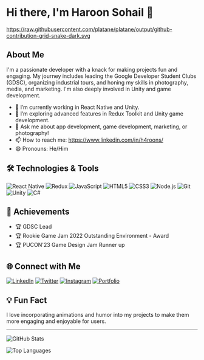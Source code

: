 # Hi there, I'm Haroon Sohail 👋

https://raw.githubusercontent.com/platane/platane/output/github-contribution-grid-snake-dark.svg

## About Me

I'm a passionate developer with a knack for making projects fun and engaging. My journey includes leading the Google Developer Student Clubs (GDSC), organizing industrial tours, and honing my skills in photography, media, and marketing. I'm also deeply involved in Unity and game development.

- 🔭 I’m currently working in React Native and Unity.
- 🌱 I’m exploring advanced features in Redux Toolkit and Unity game development.
- 💬 Ask me about app development, game development, marketing, or photography!
- 📫 How to reach me: https://www.linkedin.com/in/h4roons/
- 😄 Pronouns: He/Him

## 🛠️ Technologies & Tools

![React Native](https://img.shields.io/badge/-React%20Native-20232A?style=for-the-badge&logo=react)
![Redux](https://img.shields.io/badge/-Redux-764ABC?style=for-the-badge&logo=redux)
![JavaScript](https://img.shields.io/badge/-JavaScript-F7DF1E?style=for-the-badge&logo=javascript)
![HTML5](https://img.shields.io/badge/-HTML5-E34F26?style=for-the-badge&logo=html5&logoColor=white)
![CSS3](https://img.shields.io/badge/-CSS3-1572B6?style=for-the-badge&logo=css3)
![Node.js](https://img.shields.io/badge/-Node.js-339933?style=for-the-badge&logo=nodedotjs)
![Git](https://img.shields.io/badge/-Git-F05032?style=for-the-badge&logo=git&logoColor=white)
![Unity](https://img.shields.io/badge/-Unity-000000?style=for-the-badge&logo=unity&logoColor=white)
![C#](https://img.shields.io/badge/-C%23-239120?style=for-the-badge&logo=c-sharp)

## 🌟 Achievements

- 🏆 GDSC Lead
- 🏆 Rookie Game Jam 2022 Outstanding Environment - Award
- 🏆 PUCON'23 Game Design Jam Runner up


## 🌐 Connect with Me

[![LinkedIn](https://img.shields.io/badge/-LinkedIn-0A66C2?style=for-the-badge&logo=linkedin&logoColor=white)]([https://www.linkedin.com/in/yourprofile](https://www.linkedin.com/in/h4roons/))
[![Twitter](https://img.shields.io/badge/-Twitter-1DA1F2?style=for-the-badge&logo=twitter&logoColor=white)](https://twitter.com/h4roons/)
[![Instagram](https://img.shields.io/badge/-Instagram-E4405F?style=for-the-badge&logo=instagram&logoColor=white)](https://instagram.com/h4roons/)
[![Portfolio](https://img.shields.io/badge/-Portfolio-000?style=for-the-badge&logo=google-chrome&logoColor=white)](https://yourportfolio.com)

## 💡 Fun Fact

I love incorporating animations and humor into my projects to make them more engaging and enjoyable for users.

---

![GitHub Stats](https://github-readme-stats.vercel.app/api?username=h4roons&show_icons=true&theme=radical)

![Top Languages](https://github-readme-stats.vercel.app/api/top-langs/?username=h4roons&layout=compact&theme=radical)
